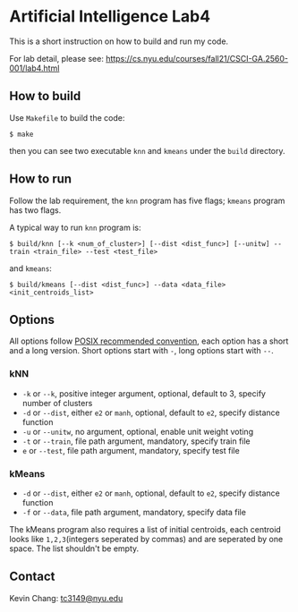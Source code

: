 # Artificial Intelligence Lab4
This is a short instruction on how to build and run my code.

For lab detail, please see: https://cs.nyu.edu/courses/fall21/CSCI-GA.2560-001/lab4.html

## How to build
Use `Makefile` to build the code:
```
$ make
```

then you can see two executable `knn` and `kmeans` under the `build` directory.


## How to run
Follow the lab requirement, the `knn` program has five flags; `kmeans` program has two flags.

A typical way to run `knn` program is:
```
$ build/knn [--k <num_of_cluster>] [--dist <dist_func>] [--unitw] --train <train_file> --test <test_file>
```
and `kmeans`:
```
$ build/kmeans [--dist <dist_func>] --data <data_file> <init_centroids_list>
```

## Options
All options follow [POSIX recommended convention](https://www.gnu.org/software/libc/manual/html_node/Argument-Syntax.html), each option has a short and a long version. Short options start with `-`, long options start with `--`.


### kNN
- `-k` or `--k`, positive integer argument, optional, default to 3, specify number of clusters
- `-d` or `--dist`, either `e2` or `manh`, optional, default to `e2`, specify distance function
- `-u` or `--unitw`, no argument, optional, enable unit weight voting
- `-t` or `--train`, file path argument, mandatory, specify train file
- `e` or `--test`, file path argument, mandatory, specify test file


### kMeans
- `-d` or `--dist`, either `e2` or `manh`, optional, default to `e2`, specify distance function
- `-f` or `--data`, file path argument, mandatory, specify data file

The kMeans program also requires a list of initial centroids, each centroid looks like `1,2,3`(integers seperated by commas) and are seperated by one space. The list shouldn't be empty.


## Contact
Kevin Chang: tc3149@nyu.edu
